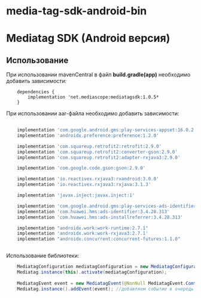 # media-tag-sdk-android-bin

# Mediatag SDK (Android версия)

## Использование

При использовании mavenCentral в файл **build.gradle(app)** необходимо добавить зависимости:
```
    dependencies {
        implementation 'net.mediascope:mediatagsdk:1.0.5*
    }
```
При использовании aar-файла необходимо добавить зависимости:
```groovy
  
    implementation 'com.google.android.gms:play-services-appset:16.0.2'
    implementation 'androidx.preference:preference:1.2.0'

    implementation 'com.squareup.retrofit2:retrofit:2.9.0'
    implementation 'com.squareup.retrofit2:converter-gson:2.9.0'
    implementation 'com.squareup.retrofit2:adapter-rxjava3:2.9.0'

    implementation 'com.google.code.gson:gson:2.9.0'

    implementation 'io.reactivex.rxjava3:rxandroid:3.0.0'
    implementation 'io.reactivex.rxjava3:rxjava:3.1.3'

    implementation 'javax.inject:javax.inject:1'

    implementation 'com.google.android.gms:play-services-ads-identifier:18.0.1'
    implementation 'com.huawei.hms:ads-identifier:3.4.28.313'
    implementation 'com.huawei.hms:ads-installreferrer:3.4.28.313'

    implementation "androidx.work:work-runtime:2.7.1"
    implementation 'androidx.work:work-rxjava3:2.7.1'
    implementation "androidx.concurrent:concurrent-futures:1.1.0"



```
Использование библиотеки:
```java
    MediatagConfiguration mediatagConfiguration = new MediatagConfiguration("partner_name", "tms");
    Mediatag.instance(this).activate(mediatagConfiguration);
    
    MediatagEvent event = new MediatagEvent(@NonNull MediatagEvent.ContactTypes type);  //инициализация события с одним обязательным параметром
    Mediatag.instance().addEvent(event); //добавляем событие в очередь для отправки

```

